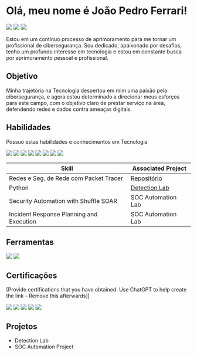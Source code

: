 # Olá, meu nome é João Pedro Ferrari! 
<div>
<a href="https://www.linkedin.com/in/pedroferrari2004/"><img src="https://img.shields.io/badge/-LinkedIn-0072b1?&style=for-the-badge&logo=linkedin&logoColor=white" /></a>
<a href="https://www.instagram.com/jpf.errari/"><img src="https://img.shields.io/badge/Instagram-%23E4405F.svg?style=for-the-badge&logo=Instagram&logoColor=white" /></a>
<a href="https://mail.google.com/mail/u/0/#inbox?compose=jrjtXDzgtqmbdpZmgpHLqLDKKSMXdRwVTRQCKPrhwSgLstvPpzXZPzgGVxtlSjGKrzwCjNnJ"><img src="https://img.shields.io/badge/Gmail-D14836?style=for-the-badge&logo=gmail&logoColor=white" /></a>
    
</div>

Estou em um contínuo processo de aprimoramento para me tornar um profissional de cibersegurança. Sou dedicado, apaixonado por desafios, tenho um profundo interesse em tecnologia e estou em constante busca por aprimoramento pessoal e profissional.

## Objetivo 

Minha trajetória na Tecnologia despertou em mim uma paixão pela cibersegurança, e agora estou determinado a direcionar meus esforços para este campo, com o objetivo claro de prestar serviço na área, defendendo redes e dados contra ameaças digitais.

## Habilidades 
Possuo estas habilidades e conhecimentos em Tecnologia 

<div>
    <img src="https://img.shields.io/badge/mysql-4479A1.svg?style=for-the-badge&logo=mysql&logoColor=white" />
    <img src= "https://img.shields.io/badge/c%23-%23239120.svg?style=for-the-badge&logo=csharp&logoColor=white" />
    <img src= "https://img.shields.io/badge/php-%23777BB4.svg?style=for-the-badge&logo=php&logoColor=white" />
    <img src= "https://img.shields.io/badge/python-3670A0?style=for-the-badge&logo=python&logoColor=ffdd54" />
    <img src= "https://img.shields.io/badge/Linux-FCC624?style=for-the-badge&logo=linux&logoColor=black" />
    <img src= "https://img.shields.io/badge/Windows-0078D6?style=for-the-badge&logo=windows&logoColor=white" />
    <img src="https://img.shields.io/badge/shell_script-%23121011.svg?style=for-the-badge&logo=gnu-bash&logoColor=white"/>
    <img src="https://img.shields.io/badge/PowerShell-%235391FE.svg?style=for-the-badge&logo=powershell&logoColor=white" />
    
    
</div>

| Skill                                         | Associated Project         |
|-----------------------------------------------|----------------------------|
| Redes e Seg. de Rede com Packet Tracer          | <a href="https://github.com/pedrooferrari/Rede-de-Computadores">Repositório</a>|
| Python | <a href="https://google.com">Detection Lab</a>|
| Security Automation with Shuffle SOAR         | SOC Automation Lab|
| Incident Response Planning and Execution      | SOC Automation Lab|

## Ferramentas 
<div>

<img src= "https://img.shields.io/badge/Kali-268BEE?style=for-the-badge&logo=kalilinux&logoColor=white" />
<img src="https://img.shields.io/badge/-Wireshark-1679A7?&style=for-the-badge&logo=Wireshark&logoColor=white" />

    
</div>


## Certificações 
[Provide certifications that you have obtained. Use ChatGPT to help create the link - Remove this afterwards]]
<div>
<img src="https://img.shields.io/badge/-Security%2B-FF0000?&style=for-the-badge&logo=CompTIA&logoColor=white" />
<img src="https://img.shields.io/badge/-Network%2B-007ACC?&style=for-the-badge&logo=CompTIA&logoColor=white" />
<img src="https://img.shields.io/badge/-A%2B-4D4D4D?&style=for-the-badge&logo=CompTIA&logoColor=white" />
<img src="https://img.shields.io/badge/-CDSA-006400?&style=for-the-badge&logoColor=white" />
<img src="https://img.shields.io/badge/-CCD-000080?&style=for-the-badge&logoColor=white" />
</div>

## Projetos 
- Detection Lab
- SOC Automation Project

